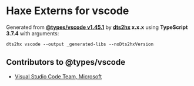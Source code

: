 # Haxe Externs for vscode

Generated from **[@types/vscode v1.45.1](https://github.com/DefinitelyTyped/DefinitelyTyped#readme)** by **[dts2hx](https://github.com/haxiomic/dts2hx) x.x.x** using **TypeScript 3.7.4** with arguments:

	dts2hx vscode --output _generated-libs --noDts2hxVersion

## Contributors to @types/vscode
- [Visual Studio Code Team, Microsoft](https://github.com/Microsoft)